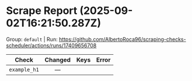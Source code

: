 # Scrape Report (2025-09-02T16:21:50.287Z)

Group: `default`  |  Run: https://github.com/AlbertoRoca96/scraping-checks-scheduler/actions/runs/17409656708

| Check | Changed | Keys | Error |
|---|:---:|:--|:--|
| `example_h1` | — |  |  |
